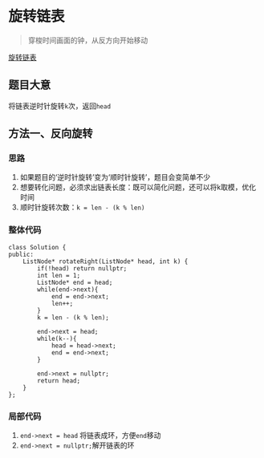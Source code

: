 # 旋转链表

> 穿梭时间画面的钟，从反方向开始移动

[旋转链表](https://leetcode.cn/problems/rotate-list/description/)

## 题目大意
将链表逆时针旋转`k`次，返回`head`

## 方法一、反向旋转

### 思路
1. 如果题目的‘逆时针旋转’变为‘顺时针旋转’，题目会变简单不少
2. 想要转化问题，必须求出链表长度：既可以简化问题，还可以将k取模，优化时间
3. 顺时针旋转次数：`k = len - (k % len)`

### 整体代码
```
class Solution {
public:
    ListNode* rotateRight(ListNode* head, int k) {
        if(!head) return nullptr;
        int len = 1;
        ListNode* end = head;
        while(end->next){
            end = end->next;
            len++;
        }
        k = len - (k % len);

        end->next = head;
        while(k--){
            head = head->next;
            end = end->next;
        }

        end->next = nullptr;
        return head;
    }
};
```

### 局部代码
1. `end->next = head` 将链表成环，方便`end`移动
2. `end->next = nullptr;`解开链表的环
